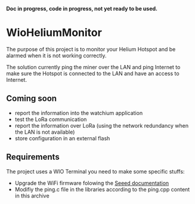**Doc in progress, code in progress, not yet ready to be used.**


# WioHeliumMonitor

The purpose of this project is to monitor your Helium Hotspot and be alarmed when it is not working correctly.

The solution currently ping the miner over the LAN and ping Internet to make sure the Hotspot is connected to the LAN and have an access to Internet.

## Coming soon
- report the information into the watchium application
- test the LoRa communication
- report the information over LoRa (using the network redundancy when the LAN is not available)
- store configuration in an external flash

## Requirements
The project uses a WIO Terminal you need to make some specific stuffs:
- Upgrade the WiFi firmware folowing the [Seeed documentation](https://wiki.seeedstudio.com/Wio-Terminal-Network-Overview/)
- Modifiy the ping.c file in the libraries according to the ping.cpp content in this archive

